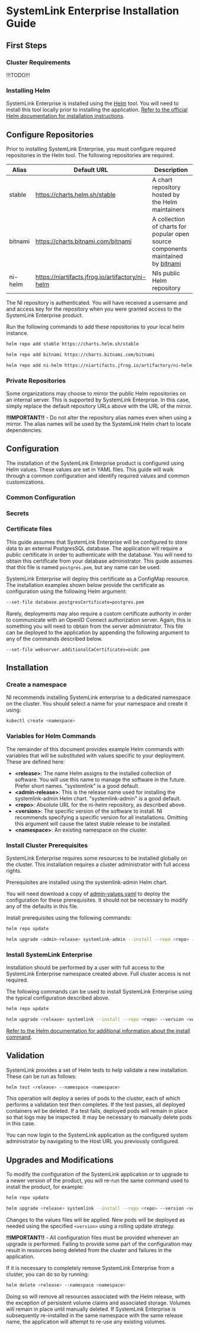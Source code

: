 # SystemLink Enterprise Installation Guide

## First Steps

### Cluster Requirements

!!!TODO!!!

### Installing Helm

SystemLink Enterprise is installed using the [Helm](https://helm.sh/) tool. You will need to install this tool locally prior to installing the application. [Refer to the official Helm documentation for installation instructions](https://helm.sh/docs/intro/install/).

## Configure Repositories

Prior to installing SystemLink Enterprise, you must configure required repositories in the Helm tool. The following repositories are required.

| Alias   | Default URL | Description |
| ------- | ---------------------------------------------------- | ----------- |
| stable  | https://charts.helm.sh/stable                        | A chart repository hosted by the Helm maintainers |
| bitnami | https://charts.bitnami.com/bitnami                   | A collection of charts for popular open source components maintained by [bitnami](https://bitnami.com/) |
| ni-helm | https://niartifacts.jfrog.io/artifactory/ni-helm | NIs public Helm repository |

The NI repository is authenticated. You will have received a username and and access key for the repository when you were granted access to the SystemLink Enterprise product.

Run the following commands to add these repositories to your local helm instance.

```bash
helm repo add stable https://charts.helm.sh/stable

helm repo add bitnami https://charts.bitnami.com/bitnami

helm repo add ni-helm https://niartifacts.jfrog.io/artifactory/ni-helm --username <user> --password <key>
```

### Private Repositories

Some organizations may choose to mirror the public Helm repositories on an internal server. This is supported by SystemLink Enterprise. In this case, simply replace the default repository URLs above with the URL of the mirror.

**!!IMPORTANT!!** - Do not alter the repository alias names even when using a mirror. The alias names will be used by the SystemLink Helm chart to locate dependencies.

## Configuration

The installation of the SystemLink Enterprise product is configured using Helm values. These values are set in YAML files. This guide will walk through a common configuration and identify required values and common customizations.

### Common Configuration

### Secrets

### Certificate files

This guide assumes that SystemLink Enterprise will be configured to store data to an external PostgresSQL database. The application will require a public certificate in order to authenticate with the database. You will need to obtain this certificate from your database administrator. This guide assumes that this file is named `postgres.pem`, but any name can be used.

SystemLink Enterprise will deploy this certificate as a ConfigMap resource. The installation examples shown below provide the certificate as configuration using the following Helm argument:

```bash
--set-file database.postgresCertificate=postgres.pem
```

Rarely, deployments may also require a custom certificate authority in order to communicate with an OpenID Connect authorization server. Again, this is something you will need to obtain from the server administrator. This file can be deployed to the application by appending the following argument to any of the commands described below.

```
--set-file webserver.additionalCaCertificates=oidc.pem
```

## Installation

### Create a namespace

NI recommends installing SystemLink enterprise to a dedicated namespace on the cluster. You should select a name for your namespace and create it using:

```bash
kubectl create <namespace>
```

### Variables for Helm Commands

The remainder of this document provides example Helm commands with variables that will be substituted with values specific to your deployment. These are defined here:

- **\<release\>**: The name Helm assigns to the installed collection of software. You will use this name to manage the software in the future. Prefer short names. "systemlink" is a good default.
- **\<admin-release\>**: This is the release name used for installing the systemlink-admin Helm chart. "systemlink-admin" is a good default.
- **\<repo\>**: Absolute URL for the ni-helm repository, as described above.
- **\<version\>**: The specific version of the software to install. NI recommends specifying a specific version for all installations. Omitting this argument will cause the latest stable release to be installed.
- **\<namespace\>**: An existing namespace on the cluster.

### Install Cluster Prerequisites

SystemLink Enterprise requires some resources to be installed globally on the cluster. This installation requires a cluster administrator with full access rights.

Prerequisites are installed using the systemlink-admin Helm chart.

You will need download a copy of [admin-values.yaml](templates/admin-values.yaml) to deploy the configuration for these prerequisites. It should not be necessary to modify any of the defaults in this file.

Install prerequisites using the following commands:

```bash
helm repo update

helm upgrade <admin-release> systemlink-admin --install --repo <repo> --version <version> --values admin-values.yaml
```

### Install SystemLink Enterprise

Installation should be performed by a user with full access to the SystemLink Enterprise namespace created above. Full cluster access is not required.

The following commands can be used to install SystemLink Enterprise using the typical configuration described above.

```bash
helm repo update

helm upgrade <release> systemlink --install --repo <repo> --version <version> --namespace <namespace> --values values.yaml --values secrets.yaml --set-file database.postgresCertificate=postgres.pem
```

[Refer to the Helm documentation for additional information about the install command](https://helm.sh/docs/helm/helm_upgrade/).

## Validation

SystemLink provides a set of Helm tests to help validate a new installation. These can be run as follows:

```bash
helm test <release> --namespace <namespace>
```

This operation will deploy a series of pods to the cluster, each of which performs a validation test then completes. If the test passes, all deployed containers wil be deleted. If a test fails, deployed pods will remain in place so that logs may be inspected. It may be necessary to manually delete pods in this case.

You can now login to the SystemLink application as the configured system administrator by navigating to the Host URL you previously configured.

## Upgrades and Modifications

To modify the configuration of the SystemLink application or to upgrade to a newer version of the product, you will re-run the same command used to install the product, for example:

```bash
helm repo update

helm upgrade <release> systemlink --install --repo <repo> --version <version> --namespace <namespace> --values values.yaml --values secrets.yaml --set-file database.postgresCertificate=postgres.pem
```

Changes to the values files will be applied. New pods will be deployed as needed using the specified `<version>` using a rolling update strategy.

**!!IMPORTANT!!** - All configuration files must be provided whenever an upgrade is performed. Failing to provide some part of the configuration may result in resources being deleted from the cluster and failures in the application.

If it is necessary to completely remove SystemLink Enterprise from a cluster, you can do so by running:

```bash
helm delete <release> --namespace <namespace>
```

Doing so will remove all resources associated with the Helm release, with the exception of persistent volume claims and associated storage. Volumes will remain in place until manually deleted. If SystemLink Enterprise is subsequently re-installed in the same namespace with the same release name, the application will attempt to re-use any existing volumes.
